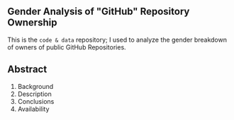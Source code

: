 ## Gender Analysis of "GitHub" Repository Ownership

This is the `code & data` repository; I used to analyze the gender breakdown of owners of public GitHub Repositories.

## Abstract
1. Background
2. Description
3. Conclusions
4. Availability
